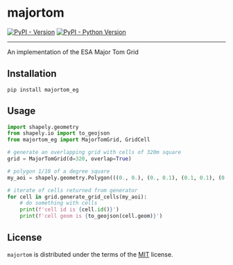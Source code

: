 # majortom

[![PyPI - Version](https://img.shields.io/pypi/v/majortom_eg.svg)](https://pypi.org/project/majortom_eg)
[![PyPI - Python Version](https://img.shields.io/pypi/pyversions/majortom_eg.svg)](https://pypi.org/project/majortom_eg)

-----
An implementation of the ESA Major Tom Grid 



## Installation

```console
pip install majortom_eg
```

## Usage

```python
import shapely.geometry
from shapely.io import to_geojson
from majortom_eg import MajorTomGrid, GridCell

# generate an overlapping grid with cells of 320m square
grid = MajorTomGrid(d=320, overlap=True)

# polygon 1/10 of a degree square
my_aoi = shapely.geometry.Polygon(((0., 0.), (0., 0.1), (0.1, 0.1), (0.1, 0.), (0., 0.)))

# iterate of cells returned from generator
for cell in grid.generate_grid_cells(my_aoi):
    # do something with cells
    print(f'cell id is {cell.id()}')
    print(f'cell geom is {to_geojson(cell.geom)}')

```

## License

`majortom` is distributed under the terms of the [MIT](https://spdx.org/licenses/MIT.html) license.


